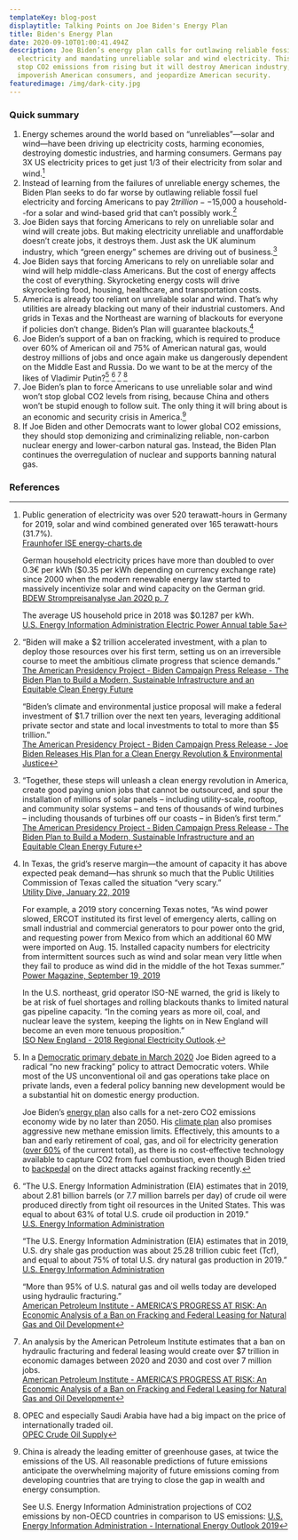 ```yaml
---
templateKey: blog-post
displaytitle: Talking Points on Joe Biden's Energy Plan
title: Biden's Energy Plan
date: 2020-09-10T01:00:41.494Z
description: Joe Biden’s energy plan calls for outlawing reliable fossil fuel
  electricity and mandating unreliable solar and wind electricity. This will not
  stop CO2 emissions from rising but it will destroy American industry,
  impoverish American consumers, and jeopardize American security.
featuredimage: /img/dark-city.jpg
---
```


### Quick summary

1. Energy schemes around the world based on “unreliables”—solar and wind—have been driving up electricity costs, harming economies, destroying domestic industries, and harming consumers. Germans pay 3X US electricity prices to get just 1/3 of their electricity from solar and wind.[^1]
2. Instead of learning from the failures of unreliable energy schemes, the Biden Plan seeks to do far worse by outlawing reliable fossil fuel electricity and forcing Americans to pay $2 trillion--$15,000 a household--for a solar and wind-based grid that can’t possibly work.[^2]
3. Joe Biden says that forcing Americans to rely on unreliable solar and wind will create jobs. But making electricity unreliable and unaffordable doesn’t create jobs, it destroys them. Just ask the UK aluminum industry, which “green energy” schemes are driving out of business.[^3]
4. Joe Biden says that forcing Americans to rely on unreliable solar and wind will help middle-class Americans. But the cost of energy affects the cost of everything. Skyrocketing energy costs will drive skyrocketing food, housing, healthcare, and transportation costs.
5. America is already too reliant on unreliable solar and wind. That’s why utilities are already blacking out many of their industrial customers. And grids in Texas and the Northeast are warning of blackouts for everyone if policies don’t change. Biden’s Plan will guarantee blackouts.[^4]
6. Joe Biden’s support of a ban on fracking, which is required to produce over 60% of American oil and 75% of American natural gas, would destroy millions of jobs and once again make us dangerously dependent on the Middle East and Russia. Do we want to be at the mercy of the likes of Vladimir Putin?[^5] [^6] [^7] [^8]
7. Joe Biden’s plan to force Americans to use unreliable solar and wind won’t stop global CO2 levels from rising, because China and others won’t be stupid enough to follow suit. The only thing it will bring about is an economic and security crisis in America.[^9]
8. If Joe Biden and other Democrats want to lower global CO2 emissions, they should stop demonizing and criminalizing reliable, non-carbon nuclear energy and lower-carbon natural gas. Instead, the Biden Plan continues the overregulation of nuclear and supports banning natural gas.

### References

[^1]:
    Public generation of electricity was over 520 terawatt-hours in Germany for 2019, solar and wind combined generated over 165 terawatt-hours (31.7%).\
    [Fraunhofer ISE energy-charts.de](https://www.energy-charts.info/charts/energy_pie/chart.htm?l=en&c=DE&interval=year&year=2019)

    German household electricity prices have more than doubled to over 0.3€ per kWh ($0.35 per kWh depending on currency exchange rate) since 2000 when the modern renewable energy law started to massively incentivize solar and wind capacity on the German grid.\
    [BDEW Strompreisanalyse Jan 2020 p. 7](https://www.bdew.de/service/daten-und-grafiken/bdew-strompreisanalyse/)

    The average US household price in 2018 was \$0.1287 per kWh.\
    [U.S. Energy Information Administration Electric Power Annual table 5a](https://www.eia.gov/electricity/sales_revenue_price/pdf/table5_a.pdf)

[^2]:
    “Biden will make a $2 trillion accelerated investment, with a plan to deploy those resources over his first term, setting us on an irreversible course to meet the ambitious climate progress that science demands.”\
    [The American Presidency Project - Biden Campaign Press Release - The Biden Plan to Build a Modern, Sustainable Infrastructure and an Equitable Clean Energy Future](https://www.presidency.ucsb.edu/documents/biden-campaign-press-release-the-biden-plan-build-modern-sustainable-infrastructure-and)

    “Biden’s climate and environmental justice proposal will make a federal investment of $1.7 trillion over the next ten years, leveraging additional private sector and state and local investments to total to more than $5 trillion.”\
    [The American Presidency Project - Biden Campaign Press Release - Joe Biden Releases His Plan for a Clean Energy Revolution & Environmental Justice](https://www.presidency.ucsb.edu/documents/biden-campaign-press-release-joe-biden-releases-his-plan-for-clean-energy-revolution)

[^3]: “Together, these steps will unleash a clean energy revolution in America, create good paying union jobs that cannot be outsourced, and spur the installation of millions of solar panels – including utility-scale, rooftop, and community solar systems – and tens of thousands of wind turbines – including thousands of turbines off our coasts – in Biden’s first term.”\
    [The American Presidency Project - Biden Campaign Press Release - The Biden Plan to Build a Modern, Sustainable Infrastructure and an Equitable Clean Energy Future](https://www.presidency.ucsb.edu/documents/biden-campaign-press-release-the-biden-plan-build-modern-sustainable-infrastructure-and)

[^4]:
    In Texas, the grid’s reserve margin—the amount of capacity it has above expected peak demand—has shrunk so much that the Public Utilities Commission of Texas called the situation “very scary.”\
    [Utility Dive, January 22, 2019](https://www.utilitydive.com/news/texas-regulators-direct-higher-plant-payments-amid-capacity-crunch-concerns-1/546540/)

    For example, a 2019 story concerning Texas notes, “As wind power slowed, ERCOT instituted its first level of emergency alerts, calling on small industrial and commercial generators to pour power onto the grid, and requesting power from Mexico from which an additional 60 MW were imported on Aug. 15. Installed capacity numbers for electricity from intermittent sources such as wind and solar mean very little when they fail to produce as wind did in the middle of the hot Texas summer.”\
    [Power Magazine, September 19, 2019](https://www.powermag.com/texas-impending-reliability-issues-with-wind-power/)

    In the U.S. northeast, grid operator ISO-NE warned, the grid is likely to be at risk of fuel shortages and rolling blackouts thanks to limited natural gas pipeline capacity. “In the coming years as more oil, coal, and nuclear leave the system, keeping the lights on in New England will become an even more tenuous proposition.”\
    [ISO New England - 2018 Regional Electricity Outlook](https://www.iso-ne.com/static-assets/documents/2018/02/2018_reo.pdf).

[^5]:
    In a [Democratic primary debate in March 2020](https://www.washingtonexaminer.com/policy/energy/joe-biden-says-no-new-fracking-for-oil-and-gas) Joe Biden agreed to a radical “no new fracking” policy to attract Democratic voters. While most of the US unconventional oil and gas operations take place on private lands, even a federal policy banning new development would be a substantial hit on domestic energy production.

    Joe Biden’s [energy plan](https://www.presidency.ucsb.edu/documents/biden-campaign-press-release-the-biden-plan-build-modern-sustainable-infrastructure-and) also calls for a net-zero CO2 emissions economy wide by no later than 2050. His [climate plan](https://www.cbsnews.com/news/biden-rolls-out-climate-policy/) also promises aggressive new methane emission limits. Effectively, this amounts to a ban and early retirement of coal, gas, and oil for electricity generation ([over 60%](https://www.eia.gov/tools/faqs/faq.php?id=427&t=3) of the current total), as there is no cost-effective technology available to capture CO2 from fuel combustion, even though Biden tried to [backpedal](https://www.forbes.com/sites/davidblackmon/2020/07/11/joe-biden-tries-to-clean-up-his-fracking-problem-in-pennsylvania/) on the direct attacks against fracking recently.

[^6]:
    “The U.S. Energy Information Administration (EIA) estimates that in 2019, about 2.81 billion barrels (or 7.7 million barrels per day) of crude oil were produced directly from tight oil resources in the United States. This was equal to about 63% of total U.S. crude oil production in 2019.”\
    [U.S. Energy Information Administration](https://www.eia.gov/tools/faqs/faq.php?id=847&t=6)

    “The U.S. Energy Information Administration (EIA) estimates that in 2019, U.S. dry shale gas production was about 25.28 trillion cubic feet (Tcf), and equal to about 75% of total U.S. dry natural gas production in 2019.”\
    [U.S. Energy Information Administration](https://www.eia.gov/tools/faqs/faq.php?id=907&t=8)

    “More than 95% of U.S. natural gas and oil wells today are developed using hydraulic fracturing.”\
    [American Petroleum Institute - AMERICA’S PROGRESS AT RISK: An Economic Analysis of a Ban on Fracking and Federal Leasing for Natural Gas and Oil Development](https://www.api.org/~/media/Files/Oil-and-Natural-Gas/Hydraulic-Fracturing/2020/fracking-ban-study-americas-progress-at-risk.pdf)

[^7]:
    An analysis by the American Petroleum Institute estimates that a ban on hydraulic fracturing and federal leasing would create over \$7 trillion in economic damages between 2020 and 2030 and cost over 7 million jobs.\
    [American Petroleum Institute - AMERICA’S PROGRESS AT RISK: An Economic Analysis of a Ban on Fracking and Federal Leasing for Natural Gas and Oil Development](https://www.api.org/~/media/Files/Oil-and-Natural-Gas/Hydraulic-Fracturing/2020/fracking-ban-study-americas-progress-at-risk.pdf)

[^8]: OPEC and especially Saudi Arabia have had a big impact on the price of internationally traded oil.\
    [OPEC Crude Oil Supply](https://www.eia.gov/finance/markets/crudeoil/supply-opec.php)

[^9]:
    China is already the leading emitter of greenhouse gases, at twice the emissions of the US. All reasonable predictions of future emissions anticipate the overwhelming majority of future emissions coming from developing countries that are trying to close the gap in wealth and energy consumption.

    See U.S. Energy Information Administration projections of CO2 emissions by non-OECD countries in comparison to US emissions: [U.S. Energy Information Administration - International Energy Outlook 2019](https://www.eia.gov/outlooks/aeo/data/browser/#/?id=10-IEO2019&region=0-0&cases=Reference&start=2010&end=2050&f=A&linechart=~~~~~~~~~~~~~~~~~~~~~~~~~Reference-d080819.3-10-IEO2019~Reference-d080819.25-10-IEO2019~~~~Reference-d080819.26-10-IEO2019&ctype=linechart&sourcekey=0)
